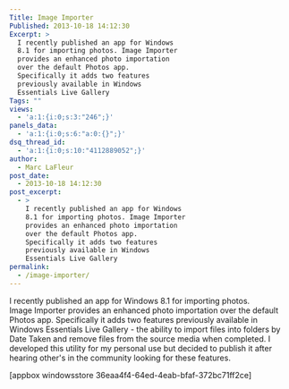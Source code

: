 ```yaml
---
Title: Image Importer
Published: 2013-10-18 14:12:30
Excerpt: >
  I recently published an app for Windows
  8.1 for importing photos. Image Importer
  provides an enhanced photo importation
  over the default Photos app.
  Specifically it adds two features
  previously available in Windows
  Essentials Live Gallery
Tags: ""
views:
  - 'a:1:{i:0;s:3:"246";}'
panels_data:
  - 'a:1:{i:0;s:6:"a:0:{}";}'
dsq_thread_id:
  - 'a:1:{i:0;s:10:"4112889052";}'
author:
  - Marc LaFleur
post_date:
  - 2013-10-18 14:12:30
post_excerpt:
  - >
    I recently published an app for Windows
    8.1 for importing photos. Image Importer
    provides an enhanced photo importation
    over the default Photos app.
    Specifically it adds two features
    previously available in Windows
    Essentials Live Gallery
permalink:
  - /image-importer/
---
```

I recently published an app for Windows 8.1 for importing photos. Image Importer provides an enhanced photo importation over the default Photos app. Specifically it adds two features previously available in Windows Essentials Live Gallery - the ability to import files into folders by Date Taken and remove files from the source media when completed. I developed this utility for my personal use but decided to publish it after hearing other's in the community looking for these features.

[appbox windowsstore 36eaa4f4-64ed-4eab-bfaf-372bc71ff2ce]
